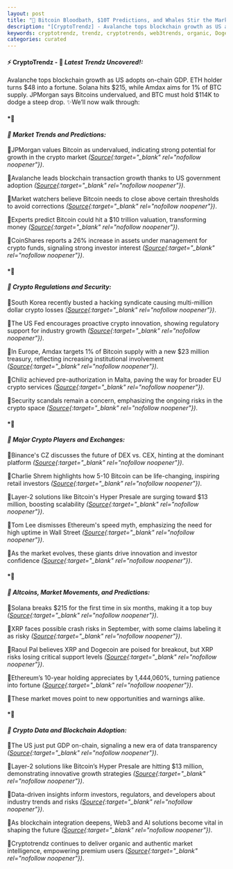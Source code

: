 ```yaml
---
layout: post
title: "🌇 Bitcoin Bloodbath, $10T Predictions, and Whales Stir the Market"
description: "[CryptoTrendz] - Avalanche tops blockchain growth as US adopts on-chain GDP. ETH holder turns $48 into a fortune. Solana hits $215, while Amdax aims for 1% of BTC supply. JPMorgan says Bitcoins undervalued, and BTC must hold $114K to dodge a steep drop."
keywords: cryptotrendz, trendz, cryptotrends, web3trends, organic, Dogecoin, XRP, growth, BTC, Korea, Crypto, ETH, market, Bitcoin, Ethereum, Altcoins
categories: curated
---
```


#### ⚡ CryptoTrendz - 📌 *Latest Trendz Uncovered!:*

Avalanche tops blockchain growth as US adopts on-chain GDP. ETH holder turns $48 into a fortune. Solana hits $215, while Amdax aims for 1% of BTC supply. JPMorgan says Bitcoins undervalued, and BTC must hold $114K to dodge a steep drop. ✨We’ll now walk through:


#### *🔖 

#### *🔖 Market Trends and Predictions:*  

🔹JPMorgan values Bitcoin as undervalued, indicating strong potential for growth in the crypto market *([Source](https://s.avyag.com/bndz){:target="_blank" rel="nofollow noopener"})*.  

🔹Avalanche leads blockchain transaction growth thanks to US government adoption *([Source](https://s.avyag.com/iwyl){:target="_blank" rel="nofollow noopener"})*.  

🔹Market watchers believe Bitcoin needs to close above certain thresholds to avoid corrections *([Source](https://s.avyag.com/5m2o){:target="_blank" rel="nofollow noopener"})*.  

🔹Experts predict Bitcoin could hit a $10 trillion valuation, transforming money *([Source](https://s.avyag.com/upwn){:target="_blank" rel="nofollow noopener"})*.  

🔹CoinShares reports a 26% increase in assets under management for crypto funds, signaling strong investor interest *([Source](https://s.avyag.com/wxr9){:target="_blank" rel="nofollow noopener"})*.  

#### *🔖 

#### *🔖 Crypto Regulations and Security:*  

🔹South Korea recently busted a hacking syndicate causing multi-million dollar crypto losses *([Source](https://s.avyag.com/7qt3){:target="_blank" rel="nofollow noopener"})*.  

🔹The US Fed encourages proactive crypto innovation, showing regulatory support for industry growth *([Source](https://s.avyag.com/2f0p){:target="_blank" rel="nofollow noopener"})*.  

🔹In Europe, Amdax targets 1% of Bitcoin supply with a new $23 million treasury, reflecting increasing institutional involvement *([Source](https://s.avyag.com/bltr){:target="_blank" rel="nofollow noopener"})*.  

🔹Chiliz achieved pre-authorization in Malta, paving the way for broader EU crypto services *([Source](https://s.avyag.com/n65w){:target="_blank" rel="nofollow noopener"})*.  

🔹Security scandals remain a concern, emphasizing the ongoing risks in the crypto space *([Source](https://s.avyag.com/oxu3){:target="_blank" rel="nofollow noopener"})*.  

#### *🔖 

#### *🔖 Major Crypto Players and Exchanges:*  

🔹Binance's CZ discusses the future of DEX vs. CEX, hinting at the dominant platform *([Source](https://s.avyag.com/vy2b){:target="_blank" rel="nofollow noopener"})*.  

🔹Charlie Shrem highlights how 5-10 Bitcoin can be life-changing, inspiring retail investors *([Source](https://s.avyag.com/8nfj){:target="_blank" rel="nofollow noopener"})*.  

🔹Layer-2 solutions like Bitcoin's Hyper Presale are surging toward $13 million, boosting scalability *([Source](https://s.avyag.com/j7p9){:target="_blank" rel="nofollow noopener"})*.  

🔹Tom Lee dismisses Ethereum's speed myth, emphasizing the need for high uptime in Wall Street *([Source](https://s.avyag.com/e7zv){:target="_blank" rel="nofollow noopener"})*.  

🔹As the market evolves, these giants drive innovation and investor confidence *([Source](https://s.avyag.com/vy2b){:target="_blank" rel="nofollow noopener"})*.  

#### *🔖 

#### *🔖 Altcoins, Market Movements, and Predictions:*  

🔹Solana breaks $215 for the first time in six months, making it a top buy *([Source](https://s.avyag.com/exct){:target="_blank" rel="nofollow noopener"})*.  

🔹XRP faces possible crash risks in September, with some claims labeling it as risky *([Source](https://s.avyag.com/3y53){:target="_blank" rel="nofollow noopener"})*.  

🔹Raoul Pal believes XRP and Dogecoin are poised for breakout, but XRP risks losing critical support levels *([Source](https://s.avyag.com/mync){:target="_blank" rel="nofollow noopener"})*.  

🔹Ethereum’s 10-year holding appreciates by 1,444,060%, turning patience into fortune *([Source](https://s.avyag.com/p3kt){:target="_blank" rel="nofollow noopener"})*.  

🔹These market moves point to new opportunities and warnings alike.

#### *🔖 

#### *🔖 Crypto Data and Blockchain Adoption:*  

🔹The US just put GDP on-chain, signaling a new era of data transparency *([Source](https://s.avyag.com/tpif){:target="_blank" rel="nofollow noopener"})*.  

🔹Layer-2 solutions like Bitcoin’s Hyper Presale are hitting $13 million, demonstrating innovative growth strategies *([Source](https://s.avyag.com/j7p9){:target="_blank" rel="nofollow noopener"})*.  

🔹Data-driven insights inform investors, regulators, and developers about industry trends and risks *([Source](https://s.avyag.com/iwyl){:target="_blank" rel="nofollow noopener"})*.  

🔹As blockchain integration deepens, Web3 and AI solutions become vital in shaping the future *([Source](https://s.avyag.com/8nfj){:target="_blank" rel="nofollow noopener"})*.  

🔹Cryptotrendz continues to deliver organic and authentic market intelligence, empowering premium users *([Source](https://s.avyag.com/upwn){:target="_blank" rel="nofollow noopener"})*.